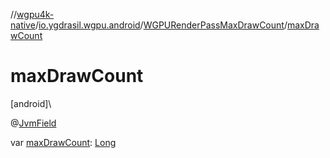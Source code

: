 //[wgpu4k-native](../../../index.md)/[io.ygdrasil.wgpu.android](../index.md)/[WGPURenderPassMaxDrawCount](index.md)/[maxDrawCount](max-draw-count.md)

# maxDrawCount

[android]\

@[JvmField](https://kotlinlang.org/api/core/kotlin-stdlib/kotlin.jvm/-jvm-field/index.html)

var [maxDrawCount](max-draw-count.md): [Long](https://kotlinlang.org/api/core/kotlin-stdlib/kotlin/-long/index.html)